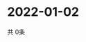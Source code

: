 # 2022-01-02
  共 0条

  <!-- BEGIN -->
  <!-- 最后更新时间Sun Jan 02 2022 19:02:41 GMT+0000 (Coordinated Universal Time) -->
  
  <!-- END -->
  
  
